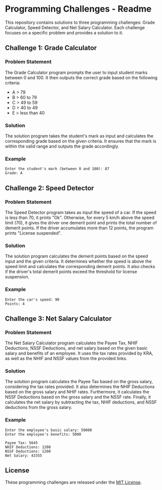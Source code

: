 # Programming Challenges - Readme

This repository contains solutions to three programming challenges: Grade Calculator, Speed Detector, and Net Salary Calculator. Each challenge focuses on a specific problem and provides a solution to it.

## Challenge 1: Grade Calculator

### Problem Statement
The Grade Calculator program prompts the user to input student marks between 0 and 100. It then outputs the correct grade based on the following criteria:
- A > 79
- B > 60 to 79
- C > 49 to 59
- D > 40 to 49
- E > less than 40

### Solution
The solution program takes the student's mark as input and calculates the corresponding grade based on the given criteria. It ensures that the mark is within the valid range and outputs the grade accordingly.

### Example
```
Enter the student's mark (between 0 and 100): 87
Grade: A
```

## Challenge 2: Speed Detector

### Problem Statement
The Speed Detector program takes as input the speed of a car. If the speed is less than 70, it prints "Ok". Otherwise, for every 5 km/h above the speed limit (70), it gives the driver one demerit point and prints the total number of demerit points. If the driver accumulates more than 12 points, the program prints "License suspended".

### Solution
The solution program calculates the demerit points based on the speed input and the given criteria. It determines whether the speed is above the speed limit and calculates the corresponding demerit points. It also checks if the driver's total demerit points exceed the threshold for license suspension.

### Example
```
Enter the car's speed: 90
Points: 4
```

## Challenge 3: Net Salary Calculator

### Problem Statement
The Net Salary Calculator program calculates the Payee Tax, NHIF Deductions, NSSF Deductions, and net salary based on the given basic salary and benefits of an employee. It uses the tax rates provided by KRA, as well as the NHIF and NSSF values from the provided links.

### Solution
The solution program calculates the Payee Tax based on the gross salary, considering the tax rates provided. It also determines the NHIF Deductions based on the gross salary and NHIF rates. Furthermore, it calculates the NSSF Deductions based on the gross salary and the NSSF rate. Finally, it calculates the net salary by subtracting the tax, NHIF deductions, and NSSF deductions from the gross salary.

### Example
```
Enter the employee's basic salary: 50000
Enter the employee's benefits: 5000

Payee Tax: 5645
NHIF Deductions: 1200
NSSF Deductions: 1200
Net Salary: 43355
```

## License

These programming challenges are released under the [MIT License](LICENSE).